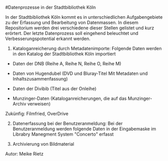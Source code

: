 #Datenprozesse in der Stadtbibliothek Köln

In der Stadtbibliothek Köln kommt es in unterschiedlichen Aufgabengebiete zu der Erfassung und Bearbeitung von Datenmassen.
In diesem Repositorium werden drei verschiedene dieser Stellen gelistet und kurz erörtert. Der letzte Datenprozess soll eingehend beleuchtet und Verbesserungspotential erkannt werden. 


1. Kataloganreicherung durch Metadatenimporte: Folgende Daten werden in den Katalog der Stadtbibliothek Köln importiert

- Daten der DNB (Reihe A, Reihe N, Reihe O, Reihe M)

- Daten von Hugendubel (DVD und Bluray-Titel Mit Metadaten und Inhaltszusammenfassung)

- Daten der Divibib (Titel aus der Onleihe)

- Munzinger-Daten (Kataloganreicherungen, die auf das Munzinger-Archiv verweisen) 

Zukünfig: Filmfried, OverDrive


2. Datenerfassung bei der Benutzeranmeldung: Bei der Benutzeranmeldung werden folgende Daten in der Eingabemaske im Librabry Manegment System "Concerto" erfasst








3. Archivierung von Bildmaterial

Autor: Meike Rietz
